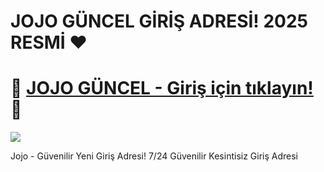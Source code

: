 # JOJO GÜNCEL GİRİŞ ADRESİ! 2025 RESMİ ❤️ 

# 🎁 [JOJO GÜNCEL - Giriş için tıklayın!](https://t.ly/8m1Mp) 🎁

[![](https://i.imgur.com/vxv7ZHV.jpeg)](https://t.ly/8m1Mp)

Jojo - Güvenilir Yeni Giriş Adresi! 7/24 Güvenilir Kesintisiz Giriş Adresi
